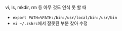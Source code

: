 
vi, ls, mkdir, rm 등 아무 것도 인식 못 할 때
- `export PATH=%PATH:/bin:/usr/local/bin:/usr/bin`
- `vi ~/.zshrc`에서 잘못된 부분 찾아 수정

